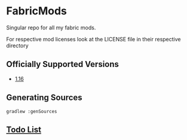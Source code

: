 # FabricMods
Singular repo for all my fabric mods.

For respective mod licenses look at the LICENSE file in their respective directory
## Officially Supported Versions
- [1.16](https://github.com/NinjaPhenix/FabricMods/tree/1.16)
## Generating Sources
```
gradlew :genSources
```
## [Todo List](TODO.md)
